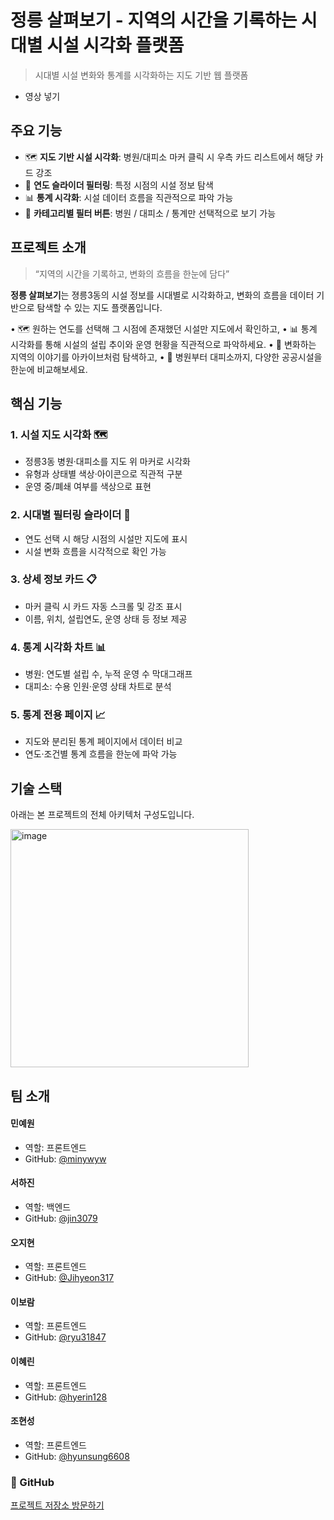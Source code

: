 # 정릉 살펴보기 - 지역의 시간을 기록하는 시대별 시설 시각화 플랫폼

> 시대별 시설 변화와 통계를 시각화하는 지도 기반 웹 플랫폼

- 영상 넣기



## 주요 기능

- 🗺️ **지도 기반 시설 시각화**: 병원/대피소 마커 클릭 시 우측 카드 리스트에서 해당 카드 강조
- 📅 **연도 슬라이더 필터링**: 특정 시점의 시설 정보 탐색
- 📊 **통계 시각화**: 시설 데이터 흐름을 직관적으로 파악 가능
- 📂 **카테고리별 필터 버튼**: 병원 / 대피소 / 통계만 선택적으로 보기 가능
  


## 프로젝트 소개

> “지역의 시간을 기록하고, 변화의 흐름을 한눈에 담다”

**정릉 살펴보기**는 졍릉3동의 시설 정보를 시대별로 시각화하고,
변화의 흐름을 데이터 기반으로 탐색할 수 있는 지도 플랫폼입니다.

•	🗺️ 원하는 연도를 선택해 그 시점에 존재했던 시설만 지도에서 확인하고,
•	📊 통계 시각화를 통해 시설의 설립 추이와 운영 현황을 직관적으로 파악하세요.
•	🧭 변화하는 지역의 이야기를 아카이브처럼 탐색하고,
•	🏥 병원부터 대피소까지, 다양한 공공시설을 한눈에 비교해보세요.



## 핵심 기능

### 1. 시설 지도 시각화 🗺️
- 정릉3동 병원·대피소를 지도 위 마커로 시각화
-	유형과 상태별 색상·아이콘으로 직관적 구분
-	운영 중/폐쇄 여부를 색상으로 표현

### 2. 시대별 필터링 슬라이더 📅
- 연도 선택 시 해당 시점의 시설만 지도에 표시
- 시설 변화 흐름을 시각적으로 확인 가능

### 3. 상세 정보 카드 📋
- 마커 클릭 시 카드 자동 스크롤 및 강조 표시
- 이름, 위치, 설립연도, 운영 상태 등 정보 제공

### 4. 통계 시각화 차트 📊
- 병원: 연도별 설립 수, 누적 운영 수 막대그래프
- 대피소: 수용 인원·운영 상태 차트로 분석

### 5. 통계 전용 페이지 📈
- 지도와 분리된 통계 페이지에서 데이터 비교
- 연도·조건별 통계 흐름을 한눈에 파악 가능



## 기술 스택
아래는 본 프로젝트의 전체 아키텍처 구성도입니다.

<img width="381" alt="image" src="https://github.com/user-attachments/assets/935f623b-c1b5-48d6-89ae-1e5032d677bf" />



## 팀 소개

#### 민예원
- 역할: 프론트엔드
- GitHub: [@minywyw](https://github.com/minywyw)

#### 서하진
- 역할: 백엔드
- GitHub: [@jin3079](https://github.com/jin3079)

#### 오지현
- 역할: 프론트엔드
- GitHub: [@Jihyeon317](https://github.com/Jihyeon317)

#### 이보람
- 역할: 프론트엔드
- GitHub: [@ryu31847](https://github.com/ryu31847)

#### 이혜린
- 역할: 프론트엔드
- GitHub: [@hyerin128](https://github.com/hyerin128)

#### 조현성
- 역할: 프론트엔드
- GitHub: [@hyunsung6608](https://github.com/hyunsung6608)


### 💬 GitHub
[프로젝트 저장소 방문하기](https://github.com/kookmin-sw/capstone-2025-38)
